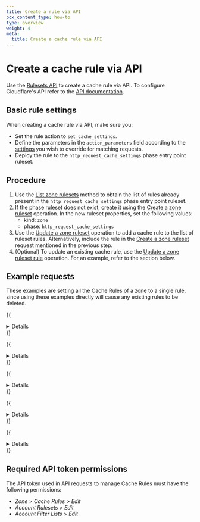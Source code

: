 ```yaml
---
title: Create a rule via API
pcx_content_type: how-to
type: overview
weight: 4
meta:
  title: Create a cache rule via API
---
```


# Create a cache rule via API

Use the [Rulesets API](https://developers.cloudflare.com/ruleset-engine/rulesets-api/) to create a cache rule via API. To configure Cloudflare's API refer to the [API documentation](/fundamentals/api/get-started/).

## Basic rule settings

When creating a cache rule via API, make sure you:

* Set the rule action to `set_cache_settings`.
* Define the parameters in the `action_parameters` field according to the [settings](/cache/how-to/cache-rules/settings/) you wish to override for matching requests.
* Deploy the rule to the `http_request_cache_settings` phase entry point ruleset.

## Procedure

1. Use the [List zone rulesets](/api/operations/listZoneRulesets) method to obtain the list of rules already present in the `http_request_cache_settings` phase entry point ruleset.
2. If the phase ruleset does not exist, create it using the [Create a zone ruleset](/api/operations/createZoneRuleset) operation. In the new ruleset properties, set the following values:
    * kind: `zone`
    * phase: `http_request_cache_settings`
3. Use the [Update a zone ruleset](/api/operations/updateZoneRuleset) operation to add a cache rule to the list of ruleset rules. Alternatively, include the rule in the [Create a zone ruleset](/api/operations/createZoneRuleset) request mentioned in the previous step.
4. (Optional) To update an existing cache rule, use the [Update a zone ruleset rule](/api/operations/updateZoneRulesetRule) operation. For an example, refer to the section below.

## Example requests

These examples are setting all the Cache Rules of a zone to a single rule, since using these examples directly will cause any existing rules to be deleted.

{{<details header="Example: Cache everything for example.com">}}

```bash
---
header: Request
---
curl --request PUT \
https://api.cloudflare.com/client/v4/zones/{zone_id}/rulesets/{ruleset_id} \
--header "Authorization: Bearer <API_TOKEN>" \
--header "Content-Type: application/json" \
--data '{
  "rules": [
    {
      "expression": "(http.host eq \"example.com\")",
      "description": "cache everything for example.com",
      "action": "set_cache_settings",
      "action_parameters": {
        "cache": true
      }
    }
  ]
}'
```

{{</details>}}

{{<details header="Example: Extend read timeout for Android clients">}}

```bash
---
header: Request
---
curl --request PUT \
https://api.cloudflare.com/client/v4/zones/{zone_id}/rulesets/{ruleset_id} \
--header "Authorization: Bearer <API_TOKEN>" \
--header "Content-Type: application/json" \
--data '{
  "rules": [
    {
      "expression": "(http.user_agent contains \"Android\")",
      "description": "extend read timeout for android clients",
      "action": "set_cache_settings",
      "action_parameters": {
        "cache": true,
        "read_timeout": 300
      }
    }
  ]
}'
```

{{</details>}}

{{<details header="Example: Disable Cache Reserve for frequently updated assets">}}

```bash
---
header: Request
---
curl --request PUT \
https://api.cloudflare.com/client/v4/zones/{zone_id}/rulesets/{ruleset_id} \
--header "Authorization: Bearer <API_TOKEN>" \
--header "Content-Type: application/json" \
--data '{
  "rules": [
    {
      "expression": "(starts_with(http.request.uri, \"/feed/\"))",
      "description": "disable cache reserve for frequently updated assets",
      "action": "set_cache_settings",
      "action_parameters": {
        "cache": true,
        "cache_reserve": {
          "enabled": false
        }
      }
    }
  ]
}'
```

{{</details>}}

{{<details header="Example: Turn off default cache TTLs">}}

```bash
---
header: Request
---
curl --request PUT \
https://api.cloudflare.com/client/v4/zones/{zone_id}/rulesets/{ruleset_id} \
--header "Authorization: Bearer <API_TOKEN>" \
--header "Content-Type: application/json" \
--data '{
  "rules": [
    {
      "expression": "(http.host eq \"example.com\")",
      "description": "turn off default cache ttls",
      "action": "set_cache_settings",
      "action_parameters": {
        "cache": true,
        "edge_ttl": {
          "mode": "bypass_by_default"
        }
      }
    }
  ]
}'
```

{{</details>}}

{{<details header="Example: Update the position of an existing rule">}}

```bash
---
header: Request
---
curl --request PATCH \
https://api.cloudflare.com/client/v4/zones/{zone_id}/rulesets/{ruleset_id}/rules/{rule_id} \
--header "Authorization: Bearer <API_TOKEN>" \
--header "Content-Type: application/json" \
--data '{
      "expression": "(http.host eq \"example.com\")",
      "description": "cache everything for example.com",
      "action": "set_cache_settings",
      "action_parameters": {
        "cache": true
      }
      "enabled": true,
      "position": {
        "before": "da5e8e506c8e7877fe06cdf4c41add54"
      }
}'
```

{{</details>}}

## Required API token permissions

The API token used in API requests to manage Cache Rules must have the following permissions:

* _Zone_ > _Cache Rules_ > _Edit_
* _Account Rulesets_ > _Edit_
* _Account Filter Lists_ > _Edit_